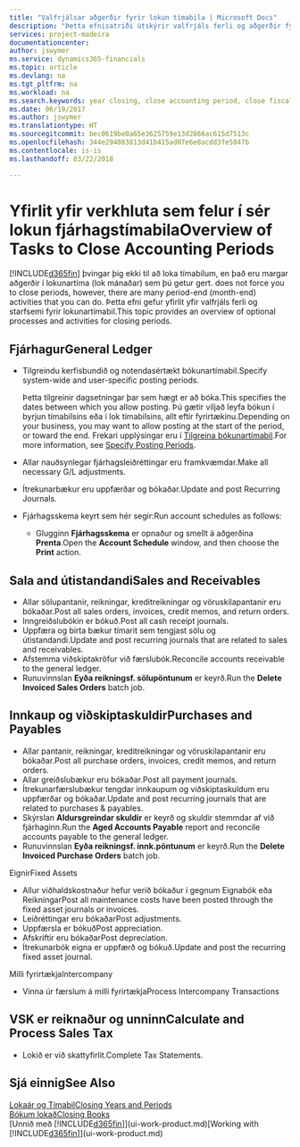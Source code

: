 ```yaml
---
title: "Valfrjálsar aðgerðir fyrir lokun tímabila | Microsoft Docs"
description: "Þetta efnisatriði útskýrir valfrjáls ferli og aðgerðir fyrir lokun fjárhagstímabila í Finance and Operations, Business Edition."
services: project-madeira
documentationcenter: 
author: jswymer
ms.service: dynamics365-financials
ms.topic: article
ms.devlang: na
ms.tgt_pltfrm: na
ms.workload: na
ms.search.keywords: year closing, close accounting period, close fiscal year, aging, creditor payments, vendor payments
ms.date: 06/19/2017
ms.author: jswymer
ms.translationtype: HT
ms.sourcegitcommit: bec0619be0a65e3625759e13d2866ac615d7513c
ms.openlocfilehash: 344e294083813d41b415ad07e6e8acdd3fe5047b
ms.contentlocale: is-is
ms.lasthandoff: 03/22/2018

---
```

# <a name="overview-of-tasks-to-close-accounting-periods"></a><span data-ttu-id="1b0c0-103">Yfirlit yfir verkhluta sem felur í sér lokun fjárhagstímabila</span><span class="sxs-lookup"><span data-stu-id="1b0c0-103">Overview of Tasks to Close Accounting Periods</span></span>
[!INCLUDE[d365fin](includes/d365fin_md.md)]<span data-ttu-id="1b0c0-104"> þvingar þig ekki til að loka tímabilum, en það eru margar aðgerðir í lokunartíma (lok mánaðar) sem þú getur gert.</span><span class="sxs-lookup"><span data-stu-id="1b0c0-104"> does not force you to close periods, however, there are many period-end (month-end) activities that you can do.</span></span> <span data-ttu-id="1b0c0-105">Þetta efni gefur yfirlit yfir valfrjáls ferli og starfsemi fyrir lokunartímabil.</span><span class="sxs-lookup"><span data-stu-id="1b0c0-105">This topic provides an overview of optional processes and activities for closing periods.</span></span>  

## <a name="general-ledger"></a><span data-ttu-id="1b0c0-106">Fjárhagur</span><span class="sxs-lookup"><span data-stu-id="1b0c0-106">General Ledger</span></span>
* <span data-ttu-id="1b0c0-107">Tilgreindu kerfisbundið og notendasértækt bókunartímabil.</span><span class="sxs-lookup"><span data-stu-id="1b0c0-107">Specify system-wide and user-specific posting periods.</span></span>  

    <span data-ttu-id="1b0c0-108">Þetta tilgreinir dagsetningar þar sem hægt er að bóka.</span><span class="sxs-lookup"><span data-stu-id="1b0c0-108">This specifies the dates between which you allow posting.</span></span> <span data-ttu-id="1b0c0-109">Þú gætir viljað leyfa bókun í byrjun tímabilsins eða í lok tímabilsins, allt eftir fyrirtækinu.</span><span class="sxs-lookup"><span data-stu-id="1b0c0-109">Depending on your business, you may want to allow posting at the start of the period, or toward the end.</span></span> <span data-ttu-id="1b0c0-110">Frekari upplýsingar eru í [Tilgreina bókunartímabil](finance-how-specify-posting-periods.md).</span><span class="sxs-lookup"><span data-stu-id="1b0c0-110">For more information, see [Specify Posting Periods](finance-how-specify-posting-periods.md).</span></span>  
* <span data-ttu-id="1b0c0-111">Allar nauðsynlegar fjárhagsleiðréttingar eru framkvæmdar.</span><span class="sxs-lookup"><span data-stu-id="1b0c0-111">Make all necessary G/L adjustments.</span></span>  
* <span data-ttu-id="1b0c0-112">Ítrekunarbækur eru uppfærðar og bókaðar.</span><span class="sxs-lookup"><span data-stu-id="1b0c0-112">Update and post Recurring Journals.</span></span>  
  <!--* Process Consolidations-->
* <span data-ttu-id="1b0c0-113">Fjárhagsskema keyrt sem hér segir:</span><span class="sxs-lookup"><span data-stu-id="1b0c0-113">Run account schedules as follows:</span></span>  
  * <span data-ttu-id="1b0c0-114">Glugginn **Fjárhagsskema** er opnaður og smellt á aðgerðina **Prenta**.</span><span class="sxs-lookup"><span data-stu-id="1b0c0-114">Open the **Account Schedule** window, and then choose the **Print** action.</span></span>  

## <a name="sales-and-receivables"></a><span data-ttu-id="1b0c0-115">Sala and útistandandi</span><span class="sxs-lookup"><span data-stu-id="1b0c0-115">Sales and Receivables</span></span>
* <span data-ttu-id="1b0c0-116">Allar sölupantanir, reikningar, kreditreikningar og vöruskilapantanir eru bókaðar.</span><span class="sxs-lookup"><span data-stu-id="1b0c0-116">Post all sales orders, invoices, credit memos, and return orders.</span></span>  
* <span data-ttu-id="1b0c0-117">Inngreiðslubókin er bókuð.</span><span class="sxs-lookup"><span data-stu-id="1b0c0-117">Post all cash receipt journals.</span></span>  
* <span data-ttu-id="1b0c0-118">Uppfæra og birta bækur tímarit sem tengjast sölu og útistandandi.</span><span class="sxs-lookup"><span data-stu-id="1b0c0-118">Update and post recurring journals that are related to sales and receivables.</span></span>  
* <span data-ttu-id="1b0c0-119">Afstemma viðskiptakröfur við færslubók.</span><span class="sxs-lookup"><span data-stu-id="1b0c0-119">Reconcile accounts receivable to the general ledger.</span></span>  
* <span data-ttu-id="1b0c0-120">Runuvinnslan **Eyða reikningsf. sölupöntunum** er keyrð.</span><span class="sxs-lookup"><span data-stu-id="1b0c0-120">Run the **Delete Invoiced Sales Orders** batch job.</span></span>  

## <a name="purchases-and-payables"></a><span data-ttu-id="1b0c0-121">Innkaup og viðskiptaskuldir</span><span class="sxs-lookup"><span data-stu-id="1b0c0-121">Purchases and Payables</span></span>
* <span data-ttu-id="1b0c0-122">Allar pantanir, reikningar, kreditreikningar og vöruskilapantanir eru bókaðar.</span><span class="sxs-lookup"><span data-stu-id="1b0c0-122">Post all purchase orders, invoices, credit memos, and return orders.</span></span>  
* <span data-ttu-id="1b0c0-123">Allar greiðslubækur eru bókaðar.</span><span class="sxs-lookup"><span data-stu-id="1b0c0-123">Post all payment journals.</span></span>  
* <span data-ttu-id="1b0c0-124">Ítrekunarfærslubækur tengdar innkaupum og viðskiptaskuldum eru uppfærðar og bókaðar.</span><span class="sxs-lookup"><span data-stu-id="1b0c0-124">Update and post recurring journals that are related to purchases & payables.</span></span>  
* <span data-ttu-id="1b0c0-125">Skýrslan **Aldursgreindar skuldir** er keyrð og skuldir stemmdar af við fjárhaginn.</span><span class="sxs-lookup"><span data-stu-id="1b0c0-125">Run the **Aged Accounts Payable** report and reconcile accounts payable to the general ledger.</span></span>  
* <span data-ttu-id="1b0c0-126">Runuvinnslan **Eyða reikningsf. innk.pöntunum** er keyrð.</span><span class="sxs-lookup"><span data-stu-id="1b0c0-126">Run the **Delete Invoiced Purchase Orders** batch job.</span></span>  

<span data-ttu-id="1b0c0-127">Eignir</span><span class="sxs-lookup"><span data-stu-id="1b0c0-127">Fixed Assets</span></span>
* <span data-ttu-id="1b0c0-128">Allur viðhaldskostnaður hefur verið bókaður í gegnum Eignabók eða Reikningar</span><span class="sxs-lookup"><span data-stu-id="1b0c0-128">Post all maintenance costs have been posted through the fixed asset journals or invoices.</span></span>
* <span data-ttu-id="1b0c0-129">Leiðréttingar eru bókaðar</span><span class="sxs-lookup"><span data-stu-id="1b0c0-129">Post adjustments.</span></span>
* <span data-ttu-id="1b0c0-130">Uppfærsla er bókuð</span><span class="sxs-lookup"><span data-stu-id="1b0c0-130">Post appreciation.</span></span>
* <span data-ttu-id="1b0c0-131">Afskriftir eru bókaðar</span><span class="sxs-lookup"><span data-stu-id="1b0c0-131">Post depreciation.</span></span>
* <span data-ttu-id="1b0c0-132">Ítrekunarbók eigna er uppfærð og bókuð.</span><span class="sxs-lookup"><span data-stu-id="1b0c0-132">Update and post the recurring fixed asset journal.</span></span>

<span data-ttu-id="1b0c0-133">Milli fyrirtækja</span><span class="sxs-lookup"><span data-stu-id="1b0c0-133">Intercompany</span></span>
* <span data-ttu-id="1b0c0-134">Vinna úr færslum á milli fyrirtækja</span><span class="sxs-lookup"><span data-stu-id="1b0c0-134">Process Intercompany Transactions</span></span>

## <a name="calculate-and-process-sales-tax"></a><span data-ttu-id="1b0c0-135">VSK er reiknaður og unninn</span><span class="sxs-lookup"><span data-stu-id="1b0c0-135">Calculate and Process Sales Tax</span></span>
* <span data-ttu-id="1b0c0-136">Lokið er við skattyfirlit.</span><span class="sxs-lookup"><span data-stu-id="1b0c0-136">Complete Tax Statements.</span></span>  

## <a name="see-also"></a><span data-ttu-id="1b0c0-137">Sjá einnig</span><span class="sxs-lookup"><span data-stu-id="1b0c0-137">See Also</span></span>
[<span data-ttu-id="1b0c0-138">Lokaár og Tímabil</span><span class="sxs-lookup"><span data-stu-id="1b0c0-138">Closing Years and Periods</span></span>](year-close-years-periods.md)  
[<span data-ttu-id="1b0c0-139">Bókum lokað</span><span class="sxs-lookup"><span data-stu-id="1b0c0-139">Closing Books</span></span>](year-close-books.md)  
<span data-ttu-id="1b0c0-140">[Unnið með [!INCLUDE[d365fin](includes/d365fin_md.md)]](ui-work-product.md)</span><span class="sxs-lookup"><span data-stu-id="1b0c0-140">[Working with [!INCLUDE[d365fin](includes/d365fin_md.md)]](ui-work-product.md)</span></span>

